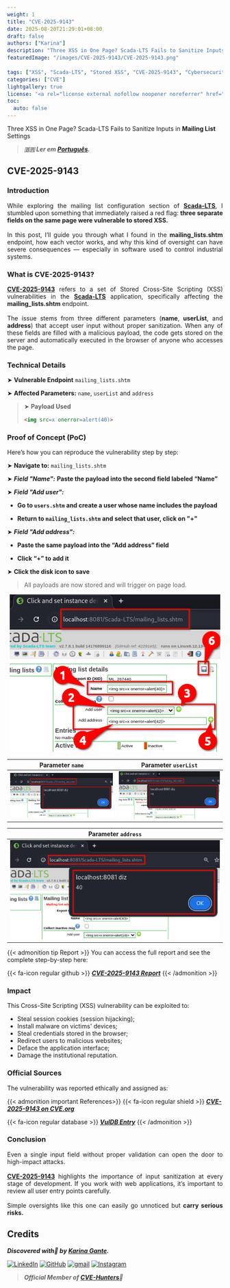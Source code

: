 ```yaml
---
weight: 1
title: "CVE-2025-9143"
date: 2025-08-20T21:29:01+08:00
draft: false
authors: ["Karina"]
description: "Three XSS in One Page? Scada-LTS Fails to Sanitize Inputs in Mailing List Settings"
featuredImage: "/images/CVE-2025-9143/CVE-2025-9143.png"

tags: ["XSS", "Scada-LTS", "Stored XSS", "CVE-2025-9143", "Cybersecurity"]
categories: ["CVE"]
lightgallery: true
license: '<a rel="license external nofollow noopener noreferrer" href="https://creativecommons.org/licenses/by-nc/4.0/" target="_blank">CC BY-NC 4.0</a>'
toc:
  auto: false
---
```


Three XSS in One Page? Scada-LTS Fails to Sanitize Inputs in **Mailing List** Settings

<!--more-->

> ***🇧🇷 Ler em [Português](http://karinagante.github.io/pt-br/cve-2025-9143).***

## CVE-2025-9143

### Introduction

<p align="justify">While exploring the mailing list configuration section of <b><a href="https://github.com/SCADA-LTS/Scada-LTS" target=_blank>Scada-LTS</a></b>, I stumbled upon something that immediately raised a red flag: <b>three separate fields on the same page were vulnerable to stored XSS.</b></br></br>In this post, I’ll guide you through what I found in the <b>mailing_lists.shtm</b> endpoint, how each vector works, and why this kind of oversight can have severe consequences — especially in software used to control industrial systems.</p>

### What is CVE-2025-9143?

<p align="justify"><b><a href="https://www.cve.org/CVERecord?id=CVE-2025-9143" target=_blank>CVE-2025-9143</a></b> refers to a set of Stored Cross-Site Scripting (XSS) vulnerabilities in the <b><a href="https://github.com/SCADA-LTS/Scada-LTS" target=_blank>Scada-LTS</a></b> application, specifically affecting the <b>mailing_lists.shtm</b> endpoint.</br></br>The issue stems from three different parameters (<b>name</b>, <b>userList</b>, and <b>address</b>) that accept user input without proper sanitization. When any of these fields are filled with a malicious payload, the code gets stored on the server and automatically executed in the browser of anyone who accesses the page.</p>

### Technical Details

➤ **Vulnerable Endpoint** `mailing_lists.shtm`

➤ **Affected Parameters:** `name`, `userList` and `address`

> ➤ **Payload Used** 
> ```html
><img src=x onerror=alert(40)>
>```

### Proof of Concept (PoC)

Here’s how you can reproduce the vulnerability step by step:

➤ **Navigate to:** `mailing_lists.shtm` 

➤ ***Field "Name":*** **Paste the payload into the second field labeled “Name”**

➤ ***Field "Add user":***

- **Go to `users.shtm` and create a user whose name includes the payload**

- **Return to `mailing_lists.shtm` and select that user, click on "+"**

➤ ***Field "Add address":***

- **Paste the same payload into the “Add address” field**

- **Click “+” to add it**

➤ **Click the disk icon to save**

> <p align="justify">All payloads are now stored and will trigger on page load.</p>

<p align="center">
<img src="/images/CVE-2025-9143/PoC1.png">
</p>

|   Parameter `name`         |    Parameter `userList`        |
|:------------:|:------------:|
| ![](/images/CVE-2025-9143/PoC2.png)    | ![](/images/CVE-2025-9143/PoC4.png)  | 

|    Parameter `address`        |
|:------------:|
| ![](/images/CVE-2025-9143/PoC4.png)  |

{{< admonition tip Report >}} 
You can access the full report and see the complete step-by-step here:

{{< fa-icon regular github >}} 
***[CVE-2025-9143 Report](https://github.com/KarinaGante/KGSec/blob/main/CVEs/Scada-LTS/CVE-2025-9143.md)***
{{< /admonition >}}

### Impact

This Cross-Site Scripting (XSS) vulnerability can be exploited to:

- Steal session cookies (session hijacking);
- Install malware on victims' devices;
- Steal credentials stored in the browser;
- Redirect users to malicious websites;
- Deface the application interface;
- Damage the institutional reputation.

### Official Sources

The vulnerability was reported ethically and assigned as:

{{< admonition important References>}} 
{{< fa-icon regular shield >}} 
***[CVE-2025-9143 on CVE.org](https://www.cve.org/CVERecord?id=CVE-2025-9143)***

{{< fa-icon regular database >}} 
***[VulDB Entry](https://vuldb.com/?id.320521)***
{{< /admonition >}}

### Conclusion

<p align="justify">Even a single input field without proper validation can open the door to high-impact attacks. </br></br><b><a href="https://www.cve.org/CVERecord?id=CVE-2025-9143" target=_blank>CVE-2025-9143</a></b> highlights the importance of input sanitization at every stage of development. If you work with web applications, it’s important to review all user entry points carefully. </br></br> Simple oversights like this one can easily go unnoticed but <b>carry serious risks.</b></p>

## Credits

***Discovered with💜 by [Karina Gante](https://karinagante.github.io/).***  

[![LinkedIn](https://skillicons.dev/icons?i=linkedin&theme=dark)](https://www.linkedin.com/in/karina-gante/)
[![GitHub](https://skillicons.dev/icons?i=github&theme=dark)](https://www.github.com/KarinaGante/)
[![gmail](https://skillicons.dev/icons?i=gmail&theme=dark)](mailto:karina.gante1@gmail.com)
[![Instagram](https://skillicons.dev/icons?i=instagram&theme=dark)](https://www.instagram.com/karinovisk02/)

> ***Official Member of [CVE-Hunters](https://www.cvehunters.com/)🏹***